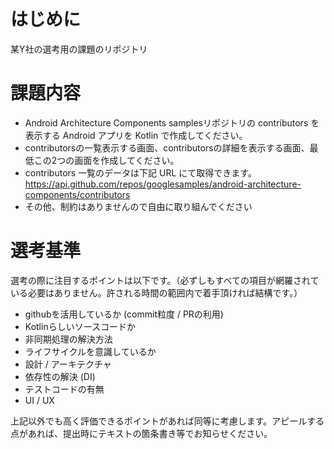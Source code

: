 # はじめに

某Y社の選考用の課題のリポジトリ

# 課題内容

- Android Architecture Components samplesリポジトリの contributors を表示する Android アプリを Kotlin で作成してください。
- contributorsの一覧表示する画面、contributorsの詳細を表示する画面、最低この2つの画面を作成してください。
- contributors 一覧のデータは下記 URL にて取得できます。
https://api.github.com/repos/googlesamples/android-architecture-components/contributors
- その他、制約はありませんので自由に取り組んでください

# 選考基準

選考の際に注目するポイントは以下です。（必ずしもすべての項目が網羅されている必要はありません。許される時間の範囲内で着手頂ければ結構です。）

- githubを活用しているか (commit粒度 / PRの利用)
- Kotlinらしいソースコードか
- 非同期処理の解決方法
- ライフサイクルを意識しているか
- 設計 / アーキテクチャ
- 依存性の解決 (DI)
- テストコードの有無
- UI / UX
  
上記以外でも高く評価できるポイントがあれば同等に考慮します。アピールする点があれば、提出時にテキストの箇条書き等でお知らせください。